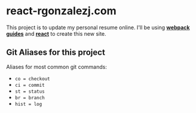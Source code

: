 # react-rgonzalezj.com
This project is to update my personal resume online. I'll be using **[webpack guides][webpack-web]** and **[react][react-web]** to
create this new site.

[comment]: <> (This are links for above code.)
[react-web]: https://reactjs.org/
[webpack-web]: https://webpack.js.org/guides/getting-started/

## Git Aliases for this project
Aliases for most common git commands:
- `co = checkout`
- `ci = commit`
- `st = status`
- `br = branch`
- `hist = log`
